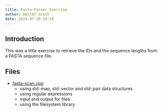 ```yaml
---
title: Fasta Parser Exercise
author: Detlef Groth
date: 2024-07-26 19:19
---
```


## Introduction

This was a little exercise to retrieve the IDs and the sequence lengths from a
FASTA sequence file.

## Files

- [fasta-scan.cpp](fasta-scan.cpp) 
    - using std::map, std::vector and std::pair data structures
    - using regular expressions
    - input and output for files
    - using the filesystem library
